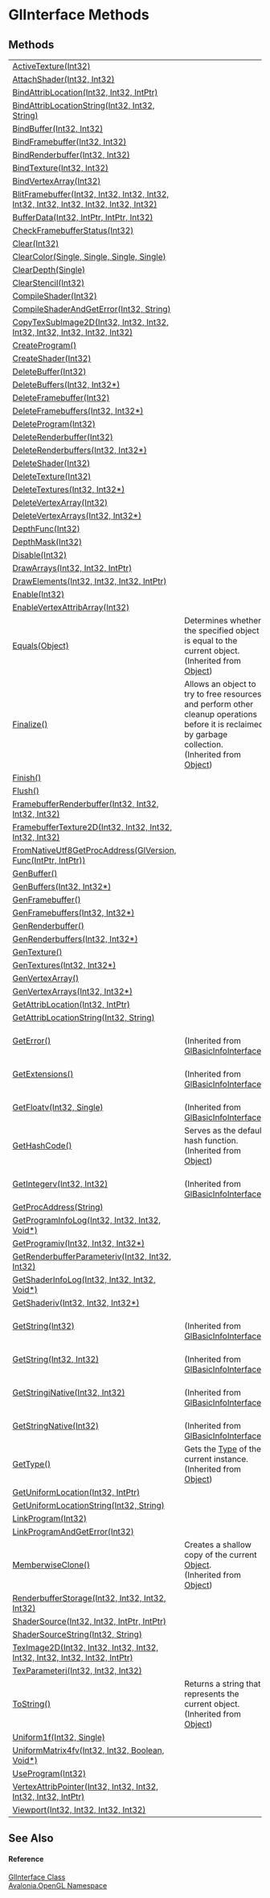 # GlInterface Methods




## Methods
<table>
<tr>
<td><a href="M_Avalonia_OpenGL_GlInterface_ActiveTexture">ActiveTexture(Int32)</a></td>
<td> </td>
</tr>
<tr>
<td><a href="M_Avalonia_OpenGL_GlInterface_AttachShader">AttachShader(Int32, Int32)</a></td>
<td> </td>
</tr>
<tr>
<td><a href="M_Avalonia_OpenGL_GlInterface_BindAttribLocation">BindAttribLocation(Int32, Int32, IntPtr)</a></td>
<td> </td>
</tr>
<tr>
<td><a href="M_Avalonia_OpenGL_GlInterface_BindAttribLocationString">BindAttribLocationString(Int32, Int32, String)</a></td>
<td> </td>
</tr>
<tr>
<td><a href="M_Avalonia_OpenGL_GlInterface_BindBuffer">BindBuffer(Int32, Int32)</a></td>
<td> </td>
</tr>
<tr>
<td><a href="M_Avalonia_OpenGL_GlInterface_BindFramebuffer">BindFramebuffer(Int32, Int32)</a></td>
<td> </td>
</tr>
<tr>
<td><a href="M_Avalonia_OpenGL_GlInterface_BindRenderbuffer">BindRenderbuffer(Int32, Int32)</a></td>
<td> </td>
</tr>
<tr>
<td><a href="M_Avalonia_OpenGL_GlInterface_BindTexture">BindTexture(Int32, Int32)</a></td>
<td> </td>
</tr>
<tr>
<td><a href="M_Avalonia_OpenGL_GlInterface_BindVertexArray">BindVertexArray(Int32)</a></td>
<td> </td>
</tr>
<tr>
<td><a href="M_Avalonia_OpenGL_GlInterface_BlitFramebuffer">BlitFramebuffer(Int32, Int32, Int32, Int32, Int32, Int32, Int32, Int32, Int32, Int32)</a></td>
<td> </td>
</tr>
<tr>
<td><a href="M_Avalonia_OpenGL_GlInterface_BufferData">BufferData(Int32, IntPtr, IntPtr, Int32)</a></td>
<td> </td>
</tr>
<tr>
<td><a href="M_Avalonia_OpenGL_GlInterface_CheckFramebufferStatus">CheckFramebufferStatus(Int32)</a></td>
<td> </td>
</tr>
<tr>
<td><a href="M_Avalonia_OpenGL_GlInterface_Clear">Clear(Int32)</a></td>
<td> </td>
</tr>
<tr>
<td><a href="M_Avalonia_OpenGL_GlInterface_ClearColor">ClearColor(Single, Single, Single, Single)</a></td>
<td> </td>
</tr>
<tr>
<td><a href="M_Avalonia_OpenGL_GlInterface_ClearDepth">ClearDepth(Single)</a></td>
<td> </td>
</tr>
<tr>
<td><a href="M_Avalonia_OpenGL_GlInterface_ClearStencil">ClearStencil(Int32)</a></td>
<td> </td>
</tr>
<tr>
<td><a href="M_Avalonia_OpenGL_GlInterface_CompileShader">CompileShader(Int32)</a></td>
<td> </td>
</tr>
<tr>
<td><a href="M_Avalonia_OpenGL_GlInterface_CompileShaderAndGetError">CompileShaderAndGetError(Int32, String)</a></td>
<td> </td>
</tr>
<tr>
<td><a href="M_Avalonia_OpenGL_GlInterface_CopyTexSubImage2D">CopyTexSubImage2D(Int32, Int32, Int32, Int32, Int32, Int32, Int32, Int32)</a></td>
<td> </td>
</tr>
<tr>
<td><a href="M_Avalonia_OpenGL_GlInterface_CreateProgram">CreateProgram()</a></td>
<td> </td>
</tr>
<tr>
<td><a href="M_Avalonia_OpenGL_GlInterface_CreateShader">CreateShader(Int32)</a></td>
<td> </td>
</tr>
<tr>
<td><a href="M_Avalonia_OpenGL_GlInterface_DeleteBuffer">DeleteBuffer(Int32)</a></td>
<td> </td>
</tr>
<tr>
<td><a href="M_Avalonia_OpenGL_GlInterface_DeleteBuffers">DeleteBuffers(Int32, Int32*)</a></td>
<td> </td>
</tr>
<tr>
<td><a href="M_Avalonia_OpenGL_GlInterface_DeleteFramebuffer">DeleteFramebuffer(Int32)</a></td>
<td> </td>
</tr>
<tr>
<td><a href="M_Avalonia_OpenGL_GlInterface_DeleteFramebuffers">DeleteFramebuffers(Int32, Int32*)</a></td>
<td> </td>
</tr>
<tr>
<td><a href="M_Avalonia_OpenGL_GlInterface_DeleteProgram">DeleteProgram(Int32)</a></td>
<td> </td>
</tr>
<tr>
<td><a href="M_Avalonia_OpenGL_GlInterface_DeleteRenderbuffer">DeleteRenderbuffer(Int32)</a></td>
<td> </td>
</tr>
<tr>
<td><a href="M_Avalonia_OpenGL_GlInterface_DeleteRenderbuffers">DeleteRenderbuffers(Int32, Int32*)</a></td>
<td> </td>
</tr>
<tr>
<td><a href="M_Avalonia_OpenGL_GlInterface_DeleteShader">DeleteShader(Int32)</a></td>
<td> </td>
</tr>
<tr>
<td><a href="M_Avalonia_OpenGL_GlInterface_DeleteTexture">DeleteTexture(Int32)</a></td>
<td> </td>
</tr>
<tr>
<td><a href="M_Avalonia_OpenGL_GlInterface_DeleteTextures">DeleteTextures(Int32, Int32*)</a></td>
<td> </td>
</tr>
<tr>
<td><a href="M_Avalonia_OpenGL_GlInterface_DeleteVertexArray">DeleteVertexArray(Int32)</a></td>
<td> </td>
</tr>
<tr>
<td><a href="M_Avalonia_OpenGL_GlInterface_DeleteVertexArrays">DeleteVertexArrays(Int32, Int32*)</a></td>
<td> </td>
</tr>
<tr>
<td><a href="M_Avalonia_OpenGL_GlInterface_DepthFunc">DepthFunc(Int32)</a></td>
<td> </td>
</tr>
<tr>
<td><a href="M_Avalonia_OpenGL_GlInterface_DepthMask">DepthMask(Int32)</a></td>
<td> </td>
</tr>
<tr>
<td><a href="M_Avalonia_OpenGL_GlInterface_Disable">Disable(Int32)</a></td>
<td> </td>
</tr>
<tr>
<td><a href="M_Avalonia_OpenGL_GlInterface_DrawArrays">DrawArrays(Int32, Int32, IntPtr)</a></td>
<td> </td>
</tr>
<tr>
<td><a href="M_Avalonia_OpenGL_GlInterface_DrawElements">DrawElements(Int32, Int32, Int32, IntPtr)</a></td>
<td> </td>
</tr>
<tr>
<td><a href="M_Avalonia_OpenGL_GlInterface_Enable">Enable(Int32)</a></td>
<td> </td>
</tr>
<tr>
<td><a href="M_Avalonia_OpenGL_GlInterface_EnableVertexAttribArray">EnableVertexAttribArray(Int32)</a></td>
<td> </td>
</tr>
<tr>
<td><a href="https://learn.microsoft.com/dotnet/api/system.object.equals#system-object-equals(system-object)" target="_blank" rel="noopener noreferrer">Equals(Object)</a></td>
<td>Determines whether the specified object is equal to the current object.<br />(Inherited from <a href="https://learn.microsoft.com/dotnet/api/system.object" target="_blank" rel="noopener noreferrer">Object</a>)</td>
</tr>
<tr>
<td><a href="https://learn.microsoft.com/dotnet/api/system.object.finalize" target="_blank" rel="noopener noreferrer">Finalize()</a></td>
<td>Allows an object to try to free resources and perform other cleanup operations before it is reclaimed by garbage collection.<br />(Inherited from <a href="https://learn.microsoft.com/dotnet/api/system.object" target="_blank" rel="noopener noreferrer">Object</a>)</td>
</tr>
<tr>
<td><a href="M_Avalonia_OpenGL_GlInterface_Finish">Finish()</a></td>
<td> </td>
</tr>
<tr>
<td><a href="M_Avalonia_OpenGL_GlInterface_Flush">Flush()</a></td>
<td> </td>
</tr>
<tr>
<td><a href="M_Avalonia_OpenGL_GlInterface_FramebufferRenderbuffer">FramebufferRenderbuffer(Int32, Int32, Int32, Int32)</a></td>
<td> </td>
</tr>
<tr>
<td><a href="M_Avalonia_OpenGL_GlInterface_FramebufferTexture2D">FramebufferTexture2D(Int32, Int32, Int32, Int32, Int32)</a></td>
<td> </td>
</tr>
<tr>
<td><a href="M_Avalonia_OpenGL_GlInterface_FromNativeUtf8GetProcAddress">FromNativeUtf8GetProcAddress(GlVersion, Func(IntPtr, IntPtr))</a></td>
<td> </td>
</tr>
<tr>
<td><a href="M_Avalonia_OpenGL_GlInterface_GenBuffer">GenBuffer()</a></td>
<td> </td>
</tr>
<tr>
<td><a href="M_Avalonia_OpenGL_GlInterface_GenBuffers">GenBuffers(Int32, Int32*)</a></td>
<td> </td>
</tr>
<tr>
<td><a href="M_Avalonia_OpenGL_GlInterface_GenFramebuffer">GenFramebuffer()</a></td>
<td> </td>
</tr>
<tr>
<td><a href="M_Avalonia_OpenGL_GlInterface_GenFramebuffers">GenFramebuffers(Int32, Int32*)</a></td>
<td> </td>
</tr>
<tr>
<td><a href="M_Avalonia_OpenGL_GlInterface_GenRenderbuffer">GenRenderbuffer()</a></td>
<td> </td>
</tr>
<tr>
<td><a href="M_Avalonia_OpenGL_GlInterface_GenRenderbuffers">GenRenderbuffers(Int32, Int32*)</a></td>
<td> </td>
</tr>
<tr>
<td><a href="M_Avalonia_OpenGL_GlInterface_GenTexture">GenTexture()</a></td>
<td> </td>
</tr>
<tr>
<td><a href="M_Avalonia_OpenGL_GlInterface_GenTextures">GenTextures(Int32, Int32*)</a></td>
<td> </td>
</tr>
<tr>
<td><a href="M_Avalonia_OpenGL_GlInterface_GenVertexArray">GenVertexArray()</a></td>
<td> </td>
</tr>
<tr>
<td><a href="M_Avalonia_OpenGL_GlInterface_GenVertexArrays">GenVertexArrays(Int32, Int32*)</a></td>
<td> </td>
</tr>
<tr>
<td><a href="M_Avalonia_OpenGL_GlInterface_GetAttribLocation">GetAttribLocation(Int32, IntPtr)</a></td>
<td> </td>
</tr>
<tr>
<td><a href="M_Avalonia_OpenGL_GlInterface_GetAttribLocationString">GetAttribLocationString(Int32, String)</a></td>
<td> </td>
</tr>
<tr>
<td><a href="M_Avalonia_OpenGL_GlBasicInfoInterface_GetError">GetError()</a></td>
<td><br />(Inherited from <a href="T_Avalonia_OpenGL_GlBasicInfoInterface">GlBasicInfoInterface</a>)</td>
</tr>
<tr>
<td><a href="M_Avalonia_OpenGL_GlBasicInfoInterface_GetExtensions">GetExtensions()</a></td>
<td><br />(Inherited from <a href="T_Avalonia_OpenGL_GlBasicInfoInterface">GlBasicInfoInterface</a>)</td>
</tr>
<tr>
<td><a href="M_Avalonia_OpenGL_GlBasicInfoInterface_GetFloatv">GetFloatv(Int32, Single)</a></td>
<td><br />(Inherited from <a href="T_Avalonia_OpenGL_GlBasicInfoInterface">GlBasicInfoInterface</a>)</td>
</tr>
<tr>
<td><a href="https://learn.microsoft.com/dotnet/api/system.object.gethashcode" target="_blank" rel="noopener noreferrer">GetHashCode()</a></td>
<td>Serves as the default hash function.<br />(Inherited from <a href="https://learn.microsoft.com/dotnet/api/system.object" target="_blank" rel="noopener noreferrer">Object</a>)</td>
</tr>
<tr>
<td><a href="M_Avalonia_OpenGL_GlBasicInfoInterface_GetIntegerv">GetIntegerv(Int32, Int32)</a></td>
<td><br />(Inherited from <a href="T_Avalonia_OpenGL_GlBasicInfoInterface">GlBasicInfoInterface</a>)</td>
</tr>
<tr>
<td><a href="M_Avalonia_OpenGL_GlInterface_GetProcAddress">GetProcAddress(String)</a></td>
<td> </td>
</tr>
<tr>
<td><a href="M_Avalonia_OpenGL_GlInterface_GetProgramInfoLog">GetProgramInfoLog(Int32, Int32, Int32, Void*)</a></td>
<td> </td>
</tr>
<tr>
<td><a href="M_Avalonia_OpenGL_GlInterface_GetProgramiv">GetProgramiv(Int32, Int32, Int32*)</a></td>
<td> </td>
</tr>
<tr>
<td><a href="M_Avalonia_OpenGL_GlInterface_GetRenderbufferParameteriv">GetRenderbufferParameteriv(Int32, Int32, Int32)</a></td>
<td> </td>
</tr>
<tr>
<td><a href="M_Avalonia_OpenGL_GlInterface_GetShaderInfoLog">GetShaderInfoLog(Int32, Int32, Int32, Void*)</a></td>
<td> </td>
</tr>
<tr>
<td><a href="M_Avalonia_OpenGL_GlInterface_GetShaderiv">GetShaderiv(Int32, Int32, Int32*)</a></td>
<td> </td>
</tr>
<tr>
<td><a href="M_Avalonia_OpenGL_GlBasicInfoInterface_GetString_1">GetString(Int32)</a></td>
<td><br />(Inherited from <a href="T_Avalonia_OpenGL_GlBasicInfoInterface">GlBasicInfoInterface</a>)</td>
</tr>
<tr>
<td><a href="M_Avalonia_OpenGL_GlBasicInfoInterface_GetString">GetString(Int32, Int32)</a></td>
<td><br />(Inherited from <a href="T_Avalonia_OpenGL_GlBasicInfoInterface">GlBasicInfoInterface</a>)</td>
</tr>
<tr>
<td><a href="M_Avalonia_OpenGL_GlBasicInfoInterface_GetStringiNative">GetStringiNative(Int32, Int32)</a></td>
<td><br />(Inherited from <a href="T_Avalonia_OpenGL_GlBasicInfoInterface">GlBasicInfoInterface</a>)</td>
</tr>
<tr>
<td><a href="M_Avalonia_OpenGL_GlBasicInfoInterface_GetStringNative">GetStringNative(Int32)</a></td>
<td><br />(Inherited from <a href="T_Avalonia_OpenGL_GlBasicInfoInterface">GlBasicInfoInterface</a>)</td>
</tr>
<tr>
<td><a href="https://learn.microsoft.com/dotnet/api/system.object.gettype" target="_blank" rel="noopener noreferrer">GetType()</a></td>
<td>Gets the <a href="https://learn.microsoft.com/dotnet/api/system.type" target="_blank" rel="noopener noreferrer">Type</a> of the current instance.<br />(Inherited from <a href="https://learn.microsoft.com/dotnet/api/system.object" target="_blank" rel="noopener noreferrer">Object</a>)</td>
</tr>
<tr>
<td><a href="M_Avalonia_OpenGL_GlInterface_GetUniformLocation">GetUniformLocation(Int32, IntPtr)</a></td>
<td> </td>
</tr>
<tr>
<td><a href="M_Avalonia_OpenGL_GlInterface_GetUniformLocationString">GetUniformLocationString(Int32, String)</a></td>
<td> </td>
</tr>
<tr>
<td><a href="M_Avalonia_OpenGL_GlInterface_LinkProgram">LinkProgram(Int32)</a></td>
<td> </td>
</tr>
<tr>
<td><a href="M_Avalonia_OpenGL_GlInterface_LinkProgramAndGetError">LinkProgramAndGetError(Int32)</a></td>
<td> </td>
</tr>
<tr>
<td><a href="https://learn.microsoft.com/dotnet/api/system.object.memberwiseclone" target="_blank" rel="noopener noreferrer">MemberwiseClone()</a></td>
<td>Creates a shallow copy of the current <a href="https://learn.microsoft.com/dotnet/api/system.object" target="_blank" rel="noopener noreferrer">Object</a>.<br />(Inherited from <a href="https://learn.microsoft.com/dotnet/api/system.object" target="_blank" rel="noopener noreferrer">Object</a>)</td>
</tr>
<tr>
<td><a href="M_Avalonia_OpenGL_GlInterface_RenderbufferStorage">RenderbufferStorage(Int32, Int32, Int32, Int32)</a></td>
<td> </td>
</tr>
<tr>
<td><a href="M_Avalonia_OpenGL_GlInterface_ShaderSource">ShaderSource(Int32, Int32, IntPtr, IntPtr)</a></td>
<td> </td>
</tr>
<tr>
<td><a href="M_Avalonia_OpenGL_GlInterface_ShaderSourceString">ShaderSourceString(Int32, String)</a></td>
<td> </td>
</tr>
<tr>
<td><a href="M_Avalonia_OpenGL_GlInterface_TexImage2D">TexImage2D(Int32, Int32, Int32, Int32, Int32, Int32, Int32, Int32, IntPtr)</a></td>
<td> </td>
</tr>
<tr>
<td><a href="M_Avalonia_OpenGL_GlInterface_TexParameteri">TexParameteri(Int32, Int32, Int32)</a></td>
<td> </td>
</tr>
<tr>
<td><a href="https://learn.microsoft.com/dotnet/api/system.object.tostring" target="_blank" rel="noopener noreferrer">ToString()</a></td>
<td>Returns a string that represents the current object.<br />(Inherited from <a href="https://learn.microsoft.com/dotnet/api/system.object" target="_blank" rel="noopener noreferrer">Object</a>)</td>
</tr>
<tr>
<td><a href="M_Avalonia_OpenGL_GlInterface_Uniform1f">Uniform1f(Int32, Single)</a></td>
<td> </td>
</tr>
<tr>
<td><a href="M_Avalonia_OpenGL_GlInterface_UniformMatrix4fv">UniformMatrix4fv(Int32, Int32, Boolean, Void*)</a></td>
<td> </td>
</tr>
<tr>
<td><a href="M_Avalonia_OpenGL_GlInterface_UseProgram">UseProgram(Int32)</a></td>
<td> </td>
</tr>
<tr>
<td><a href="M_Avalonia_OpenGL_GlInterface_VertexAttribPointer">VertexAttribPointer(Int32, Int32, Int32, Int32, Int32, IntPtr)</a></td>
<td> </td>
</tr>
<tr>
<td><a href="M_Avalonia_OpenGL_GlInterface_Viewport">Viewport(Int32, Int32, Int32, Int32)</a></td>
<td> </td>
</tr>
</table>

## See Also


#### Reference
<a href="T_Avalonia_OpenGL_GlInterface">GlInterface Class</a>  
<a href="N_Avalonia_OpenGL">Avalonia.OpenGL Namespace</a>  

